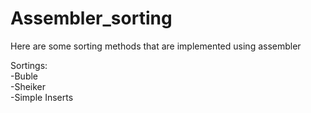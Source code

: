 # Assembler_sorting

Here are some sorting methods that are implemented using assembler

Sortings:
<br>-Buble
<br>-Sheiker
<br>-Simple Inserts
